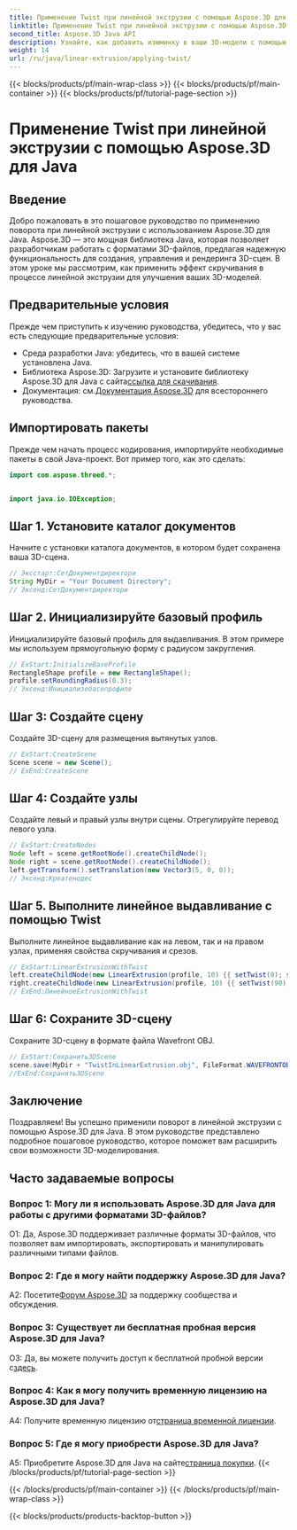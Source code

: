 ```yaml
---
title: Применение Twist при линейной экструзии с помощью Aspose.3D для Java
linktitle: Применение Twist при линейной экструзии с помощью Aspose.3D для Java
second_title: Aspose.3D Java API
description: Узнайте, как добавить изюминку в ваши 3D-модели с помощью Aspose.3D для Java. Следуйте нашему пошаговому руководству, чтобы получить улучшенные эффекты линейной экструзии.
weight: 14
url: /ru/java/linear-extrusion/applying-twist/
---
```


{{< blocks/products/pf/main-wrap-class >}}
{{< blocks/products/pf/main-container >}}
{{< blocks/products/pf/tutorial-page-section >}}

# Применение Twist при линейной экструзии с помощью Aspose.3D для Java

## Введение

Добро пожаловать в это пошаговое руководство по применению поворота при линейной экструзии с использованием Aspose.3D для Java. Aspose.3D — это мощная библиотека Java, которая позволяет разработчикам работать с форматами 3D-файлов, предлагая надежную функциональность для создания, управления и рендеринга 3D-сцен. В этом уроке мы рассмотрим, как применить эффект скручивания в процессе линейной экструзии для улучшения ваших 3D-моделей.

## Предварительные условия

Прежде чем приступить к изучению руководства, убедитесь, что у вас есть следующие предварительные условия:

- Среда разработки Java: убедитесь, что в вашей системе установлена Java.
-  Библиотека Aspose.3D: Загрузите и установите библиотеку Aspose.3D для Java с сайта[ссылка для скачивания](https://releases.aspose.com/3d/java/).
-  Документация: см.[Документация Aspose.3D](https://reference.aspose.com/3d/java/) для всестороннего руководства.

## Импортировать пакеты

Прежде чем начать процесс кодирования, импортируйте необходимые пакеты в свой Java-проект. Вот пример того, как это сделать:

```java
import com.aspose.threed.*;


import java.io.IOException;
```

## Шаг 1. Установите каталог документов

Начните с установки каталога документов, в котором будет сохранена ваша 3D-сцена.

```java
// Эксстарт:СетДокументдиректори
String MyDir = "Your Document Directory";
// Эксенд:СетДокументдиректори
```

## Шаг 2. Инициализируйте базовый профиль

Инициализируйте базовый профиль для выдавливания. В этом примере мы используем прямоугольную форму с радиусом закругления.

```java
// ExStart:InitializeBaseProfile
RectangleShape profile = new RectangleShape();
profile.setRoundingRadius(0.3);
// Эксенд:Инициализебасепрофиле
```

## Шаг 3: Создайте сцену

Создайте 3D-сцену для размещения вытянутых узлов.

```java
// ExStart:CreateScene
Scene scene = new Scene();
// ExEnd:CreateScene
```

## Шаг 4: Создайте узлы

Создайте левый и правый узлы внутри сцены. Отрегулируйте перевод левого узла.

```java
// ExStart:CreateNodes
Node left = scene.getRootNode().createChildNode();
Node right = scene.getRootNode().createChildNode();
left.getTransform().setTranslation(new Vector3(5, 0, 0));
// Эксенд:Креатенодес
```

## Шаг 5. Выполните линейное выдавливание с помощью Twist

Выполните линейное выдавливание как на левом, так и на правом узлах, применяя свойства скручивания и срезов.

```java
// ExStart:LinearExtrusionWithTwist
left.createChildNode(new LinearExtrusion(profile, 10) {{ setTwist(0); setSlices(100); }});
right.createChildNode(new LinearExtrusion(profile, 10) {{ setTwist(90); setSlices(100); }});
// ExEnd:ЛинейноеExtrusionWithTwist
```

## Шаг 6: Сохраните 3D-сцену

Сохраните 3D-сцену в формате файла Wavefront OBJ.

```java
// ExStart:Сохранить3DScene
scene.save(MyDir + "TwistInLinearExtrusion.obj", FileFormat.WAVEFRONTOBJ);
//ExEnd:Сохранить3DScene
```

## Заключение

Поздравляем! Вы успешно применили поворот в линейной экструзии с помощью Aspose.3D для Java. В этом руководстве представлено подробное пошаговое руководство, которое поможет вам расширить свои возможности 3D-моделирования.

## Часто задаваемые вопросы

### Вопрос 1: Могу ли я использовать Aspose.3D для Java для работы с другими форматами 3D-файлов?

О1: Да, Aspose.3D поддерживает различные форматы 3D-файлов, что позволяет вам импортировать, экспортировать и манипулировать различными типами файлов.

### Вопрос 2: Где я могу найти поддержку Aspose.3D для Java?

 A2: Посетите[Форум Aspose.3D](https://forum.aspose.com/c/3d/18) за поддержку сообщества и обсуждения.

### Вопрос 3: Существует ли бесплатная пробная версия Aspose.3D для Java?

 О3: Да, вы можете получить доступ к бесплатной пробной версии с[здесь](https://releases.aspose.com/).

### Вопрос 4: Как я могу получить временную лицензию на Aspose.3D для Java?

 A4: Получите временную лицензию от[страница временной лицензии](https://purchase.aspose.com/temporary-license/).

### Вопрос 5: Где я могу приобрести Aspose.3D для Java?

 A5: Приобретите Aspose.3D для Java на сайте[страница покупки](https://purchase.aspose.com/buy).
{{< /blocks/products/pf/tutorial-page-section >}}

{{< /blocks/products/pf/main-container >}}
{{< /blocks/products/pf/main-wrap-class >}}

{{< blocks/products/products-backtop-button >}}
